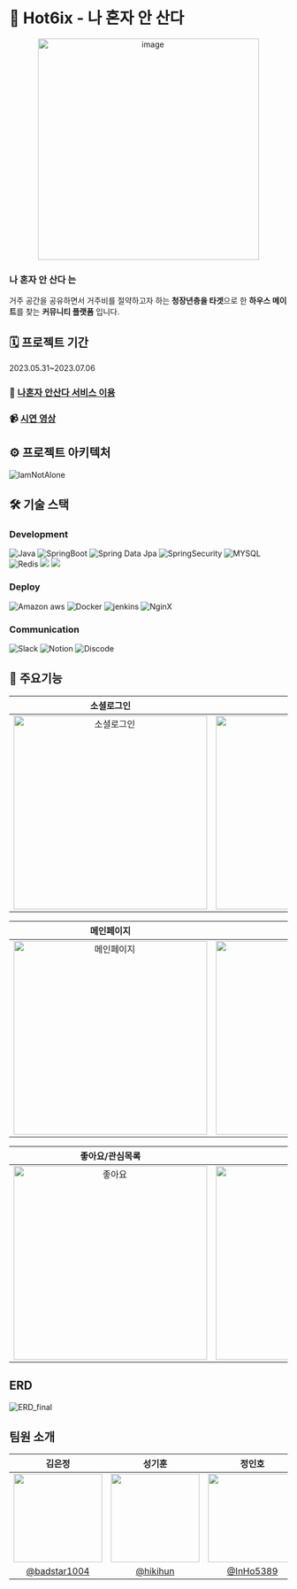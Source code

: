 # 🥫 Hot6ix - 나 혼자 안 산다
<div align="center">
<img width="400" alt="image" src="https://github.com/IAmNotAlone-Hot6ix/Hot6ix/assets/122556674/1d1ace43-0bd6-4fd4-bdd6-10c706f85091">
</div>

### 나 혼자 안 산다 는
거주 공간을 공유하면서 거주비를 절약하고자 하는 **청장년층을 타겟**으로 한 **하우스 메이트**를 찾는 **커뮤니티 플랫폼** 입니다.

## 🗓 프로젝트 기간
2023.05.31~2023.07.06

### 👬 [나혼자 안산다 서비스 이용](https://iamnotalone.vercel.app/)

### 📹 [시연 영상](https://www.youtube.com/watch?v=SqRWVwxGiDk)


## ⚙ 프로젝트 아키텍처
![IamNotAlone](https://github.com/IAmNotAlone-Hot6ix/Hot6ix/assets/122556674/b2a3776a-d03e-4b6c-96b7-2ccc7b3cdffd)

## 🛠 기술 스택
### Development
![Java](https://img.shields.io/badge/JAVA-007396?style=for-the-badge&logo=java&logoColor=white) 
![SpringBoot](https://img.shields.io/badge/SpringBoot-6DB33F?style=for-the-badge&logo=SpringBoot&logoColor=white) 
![Spring Data Jpa](https://img.shields.io/badge/Jpa-0078D4?style=for-the-badge&logo=&logoColor=white) 
![SpringSecurity](https://img.shields.io/badge/Spring_Security-6DB33F?style=for-the-badge&logo=Spring-Security&logoColor=white) 
![MYSQL](https://img.shields.io/badge/MySQL-005C84?style=for-the-badge&logo=mysql&logoColor=white) 
![Redis](https://img.shields.io/badge/redis-%23DD0031.svg?&style=for-the-badge&logo=redis&logoColor=white) 
<img src="https://img.shields.io/badge/Amazon S3-569A31?style=for-the-badge&logo=Amazon S3&logoColor=white"/> <img src="https://img.shields.io/badge/Amazon RDS-527FFF?style=for-the-badge&logo=Amazon RDS&logoColor=white"/>

### Deploy
![Amazon aws](https://img.shields.io/badge/Amazon_AWS-FF9900?style=for-the-badge&logo=amazonaws&logoColor=white)
![Docker](https://img.shields.io/badge/Docker-2CA5E0?style=for-the-badge&logo=docker&logoColor=white)
![jenkins](https://img.shields.io/badge/Jenkins-D24939?style=for-the-badge&logo=Jenkins&logoColor=white)
![NginX](https://img.shields.io/badge/Nginx-009639?style=for-the-badge&logo=Nginx&logoColor=white)

### Communication
![Slack](https://img.shields.io/badge/Slack-4A154B?style=for-the-badge&logo=Slack&logoColor=white) 
![Notion](https://img.shields.io/badge/Notion-000000?style=for-the-badge&logo=Notion&logoColor=white) 
![Discode](https://img.shields.io/badge/Discord-5865F2?style=for-the-badge&logo=discord&logoColor=white) 


## 🔗 주요기능
|소셜로그인|룸메 추천|
|:--------------:|:--------------:|
| <img src="https://github.com/IAmNotAlone-Hot6ix/Hot6ix/assets/122556674/eb31c835-dedd-4688-9c89-5d2415a29e2c" alt="소셜로그인" width="350"> | <img src="https://github.com/IAmNotAlone-Hot6ix/Hot6ix/assets/32833969/74691bc5-473c-4377-ace8-a9e3c87ff885" alt="룸메이트 추천" width="350"> |

|메인페이지|게시글 작성|
|:--------------:|:--------------:|
| <img src="https://github.com/IAmNotAlone-Hot6ix/Hot6ix/assets/122556674/1550991b-b866-4072-b382-30f88becf17f" alt="메인페이지" width="350"> | <img src="https://github.com/IAmNotAlone-Hot6ix/Hot6ix/assets/122556674/5e292538-3405-4365-90a0-643cf55fe313" alt="게시글 작성" width="350" > |

|좋아요/관심목록|일대일 채팅|
|:--------------:|:--------------:|
| <img src="https://github.com/IAmNotAlone-Hot6ix/Hot6ix/assets/122556674/713d4ef3-a266-4999-8819-987b2aad6655" alt="좋아요" width="350"> | <img src="https://github.com/IAmNotAlone-Hot6ix/Hot6ix/assets/122556674/0db5f670-4a43-44eb-8d6c-4136f8024f56" alt="일대일 채팅" width="350" > |

## ERD
![ERD_final](https://github.com/IAmNotAlone-Hot6ix/Hot6ix/assets/32833969/64c7bfd1-b2e7-43b8-9a87-ada0afe44178)


## 팀원 소개

|      김은정       |          성기훈         |       정인호         |                                                                                                               
| :------------------------------------------------------------------------------: | :---------------------------------------------------------------------------------------------------------------------------------------------------: | :---------------------------------------------------------------------------------------------------------------------------------------------------------------------------------------------------: | 
|   <img width="160px" src="https://github.com/IAmNotAlone-Hot6ix/Hot6ix/assets/122556674/510066ec-9c46-4b65-862d-f468a78b2120" />    |                      <img width="160px" src="https://github.com/IAmNotAlone-Hot6ix/Hot6ix/assets/122556674/1b79c77d-60c5-45b1-b363-e02797e08293" />    |                   <img width="160px" src="https://github.com/IAmNotAlone-Hot6ix/Hot6ix/assets/122556674/d61019e9-b83f-4066-908e-250ba8853cc8"/>   |
|   [@badstar1004](https://github.com/badstar1004)   |    [@hikihun](https://github.com/hikihun)  | [@InHo5389](https://github.com/InHo5389)  |
